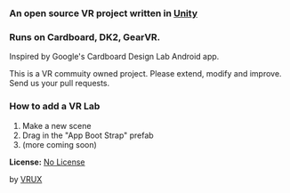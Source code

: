 
### An open source VR project written in [Unity](http://unity3d.com)

### Runs on Cardboard, DK2, GearVR.

Inspired by Google's Cardboard Design Lab Android app.

This is a VR commuity owned project.  Please extend, modify and improve.  Send us your pull requests.

### How to add a VR Lab

1. Make a new scene
2. Drag in the "App Boot Strap" prefab
3. (more coming soon)


**License:** [No License](http://choosealicense.com/no-license/)

by [VRUX](http://vrux.co)
